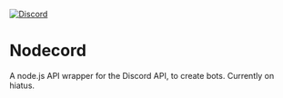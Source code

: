 [![Discord](https://discordapp.com/api/guilds/503134449060544513/embed.png?style=shield)](https://discord.gg/BUGV4Er)  
# Nodecord
A node.js API wrapper for the Discord API, to create bots. Currently on hiatus.
